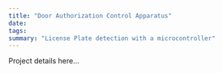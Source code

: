```yaml
---
title: "Door Authorization Control Apparatus"
date: 
tags: 
summary: "License Plate detection with a microcontroller"
---
```


Project details here...
